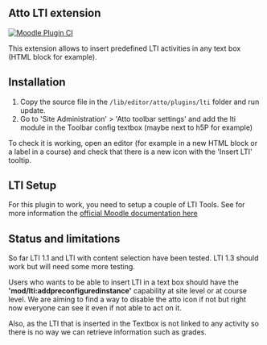 ## Atto LTI extension

[![Moodle Plugin CI](https://github.com/call-learning/moodle-atto_lti/actions/workflows/ci.yml/badge.svg)](https://github.com/call-learning/moodle-atto_lti/actions/workflows/ci.yml)

This extension allows to insert predefined LTI activities in any text box (HTML block for example).

## Installation

1. Copy the source file in the ```/lib/editor/atto/plugins/lti``` folder and run update.
2. Go to 'Site Administration' > 'Atto toolbar settings' and add the lti module in the Toolbar config textbox (maybe next to h5P for example)

To check it is working, open an editor (for example in a new HTML block or a label in a course) and
check that there is a new icon with the 'Insert LTI' tooltip.

## LTI Setup

For this plugin to work, you need to setup a couple of LTI Tools. See for more information
the [official Moodle documentation here](https://docs.moodle.org/401/en/External_tool_settings)

## Status and limitations

So far LTI 1.1 and LTI with content selection have been tested. LTI 1.3 should work but will need some more testing.

Users who wants to be able to insert LTI in a text box should have the **'mod/lti:addpreconfiguredinstance'** capability at site level or at course level. We are aiming to find a way
to disable the atto icon if not but right now everyone can see it even if not able to act on it.

Also, as the LTI that is inserted in the Textbox is not linked to any activity so there is no way we can retrieve information such as grades. 
